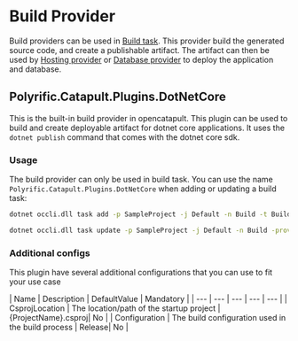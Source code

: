 # Build Provider
Build providers can be used in [Build task](../user-guides/job-definitions.md#build). This provider build the generated source code, and create a publishable artifact. The artifact can then be used by [Hosting provider](hosting-provider.md) or [Database provider](database-provider.md) to deploy the application and database.

## Polyrific.Catapult.Plugins.DotNetCore
This is the built-in build provider in opencatapult. This plugin can be used to build and create deployable artifact for dotnet core applications. It uses the `dotnet publish` command that comes with the dotnet core sdk.

### Usage
The build provider can only be used in build task. You can use the name `Polyrific.Catapult.Plugins.DotNetCore` when adding or updating a build task:

```sh
dotnet occli.dll task add -p SampleProject -j Default -n Build -t Build -prov Polyrific.Catapult.Plugins.DotNetCore
```

```sh
dotnet occli.dll task update -p SampleProject -j Default -n Build -prov Polyrific.Catapult.Plugins.DotNetCore
```

### Additional configs

This plugin have several additional configurations that you can use to fit your use case

| Name | Description | DefaultValue | Mandatory |
| --- | --- | --- | --- | --- |
| CsprojLocation | The location/path of the startup project | {ProjectName}.csproj| No |
| Configuration | The build configuration used in the build process | Release| No |